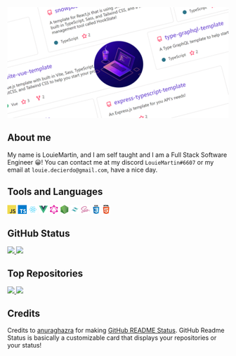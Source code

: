 <img src="https://raw.githubusercontent.com/LouieMartin/LouieMartin/main/assets/banner.png" />

## About me

My name is LouieMartin, and I am self taught and I am a Full Stack Software Engineer 😀!
You can contact me at my discord `LouieMartin#6607` or my email at `louie.decierdo@gmail.com`, have a nice day.

## Tools and Languages

<code><img height="20" src="https://raw.githubusercontent.com/github/explore/80688e429a7d4ef2fca1e82350fe8e3517d3494d/topics/javascript/javascript.png" /></code>
<code><img height="20" src="https://raw.githubusercontent.com/github/explore/80688e429a7d4ef2fca1e82350fe8e3517d3494d/topics/typescript/typescript.png" /></code>
<code><img height="20" src="https://raw.githubusercontent.com/github/explore/80688e429a7d4ef2fca1e82350fe8e3517d3494d/topics/react/react.png" /></code>
<code><img height="20" src="https://raw.githubusercontent.com/github/explore/80688e429a7d4ef2fca1e82350fe8e3517d3494d/topics/vue/vue.png" /></code>
<code><img height="20" src="https://raw.githubusercontent.com/github/explore/5c058a388828bb5fde0bcafd4bc867b5bb3f26f3/topics/graphql/graphql.png" /></code>
<code><img height="20" src="https://raw.githubusercontent.com/github/explore/80688e429a7d4ef2fca1e82350fe8e3517d3494d/topics/nodejs/nodejs.png" /></code> 
<code><img height="20" src="https://raw.githubusercontent.com/github/explore/80688e429a7d4ef2fca1e82350fe8e3517d3494d/topics/tailwind/tailwind.png" /></code> 
<code><img height="20" src="https://raw.githubusercontent.com/github/explore/80688e429a7d4ef2fca1e82350fe8e3517d3494d/topics/sass/sass.png" /></code>
<code><img height="20" src="https://raw.githubusercontent.com/github/explore/80688e429a7d4ef2fca1e82350fe8e3517d3494d/topics/css/css.png" /></code> 
<code><img height="20" src="https://raw.githubusercontent.com/github/explore/80688e429a7d4ef2fca1e82350fe8e3517d3494d/topics/html/html.png" /></code> 

## GitHub Status

<a href="https://github.com/anuraghazra/github-readme-stats">
  <img style="height: 12em;" src="https://github-readme-stats.vercel.app/api?username=LouieMartin&show_icons=true&theme=buefy" />
  <img style="height: 12em;" src="https://github-readme-stats.vercel.app/api/top-langs/?username=LouieMartin&layout=compact&theme=buefy" />
</a>

## Top Repositories

<a href="https://github.com/anuraghazra/github-readme-stats">
  <img style="height: 8em;" src="https://github-readme-stats.vercel.app/api/pin/?username=LouieMartin&repo=vite-vue-template&theme=buefy" />
  <img style="height: 8em;" src="https://github-readme-stats.vercel.app/api/pin/?username=LouieMartin&repo=type-graphql-template&theme=buefy" />
</a>

## Credits

Credits to [anuraghazra](https://github.com/anuraghazra/) for making [GitHub README Status](https://github.com/anuraghazra/github-readme-stats). GitHub Readme Status is basically
a customizable card that displays your repositories or your status!

